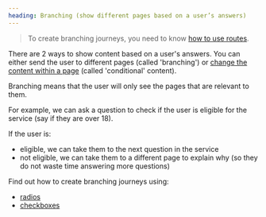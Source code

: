 ```yaml
---
heading: Branching (show different pages based on a user’s answers)
---
```


>To create branching journeys, you need to know [how to use routes](create-routes).

There are 2 ways to show content based on a user's answers. You can either send the user to different pages (called 'branching') or [change the content within a page](conditional-content) (called 'conditional' content).

Branching means that the user will only see the pages that are relevant to them.

For example, we can ask a question to check if the user is eligible for the service (say if they are over 18).

If the user is: 
- eligible, we can take them to the next question in the service 
- not eligible, we can take them to a different page to explain why (so they do not waste time answering more questions)

Find out how to create branching journeys using:

 - [radios](branching-journeys-radios)
 - [checkboxes](branching-journeys-checkboxes)